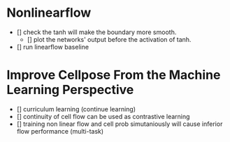 # Nonlinearflow
- [] check the tanh will make the boundary more smooth.
  - [] plot the networks' output before the activation of tanh.
- [] run linearflow baseline
# Improve Cellpose From the Machine Learning Perspective
- [] curriculum learning (continue learning)
- [] continuity of cell flow can be used as contrastive learning
- [] training non linear flow and cell prob simutaniously will cause inferior flow performance (multi-task)
